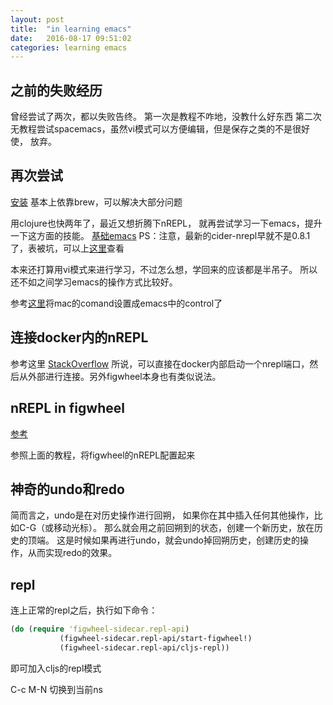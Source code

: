 ```yaml
---
layout: post
title:  "in learning emacs"
date:   2016-08-17 09:51:02
categories: learning emacs
---
```


## 之前的失败经历

曾经尝试了两次，都以失败告终。
第一次是教程不咋地，没教什么好东西
第二次无教程尝试spacemacs，虽然vi模式可以方便编辑，但是保存之类的不是很好使，
放弃。

## 再次尝试

[安装](http://clojure-doc.org/articles/tutorials/emacs.html)
基本上依靠brew，可以解决大部分问题

用clojure也快两年了，最近又想折腾下nREPL，
就再尝试学习一下emacs，提升一下这方面的技能。
[基础emacs](http://www.braveclojure.com/basic-emacs/)
PS：注意，最新的cider-nrepl早就不是0.8.1了，表被坑，可以上[这里](https://clojars.org/cider/cider-nrepl)查看

本来还打算用vi模式来进行学习，不过怎么想，学回来的应该都是半吊子。
所以还不如之间学习emacs的操作方式比较好。

参考[这里](http://stackoverflow.com/questions/14905133/how-to-set-cmd-key-binding-in-emacs)将mac的comand设置成emacs中的control了



## 连接docker内的nREPL
参考这里
[StackOverflow](http://stackoverflow.com/questions/22422820/connecting-to-a-headless-nrepl-running-in-a-docker-container-from-another-contai)
所说，可以直接在docker内部启动一个nrepl端口，然后从外部进行连接。另外figwheel本身也有类似说法。


## nREPL in figwheel

[参考](https://github.com/bhauman/lein-figwheel/wiki/Using-the-Figwheel-REPL-within-NRepl)

参照上面的教程，将figwheel的nREPL配置起来

## 神奇的undo和redo

简而言之，undo是在对历史操作进行回朔，
如果你在其中插入任何其他操作，比如C-G（或移动光标）。
那么就会用之前回朔到的状态，创建一个新历史，放在历史的顶端。
这是时候如果再进行undo，就会undo掉回朔历史，创建历史的操作，从而实现redo的效果。

## repl
连上正常的repl之后，执行如下命令：

```clojure
(do (require 'figwheel-sidecar.repl-api)
           (figwheel-sidecar.repl-api/start-figwheel!)
           (figwheel-sidecar.repl-api/cljs-repl))
```
即可加入cljs的repl模式

C-c M-N 切换到当前ns
